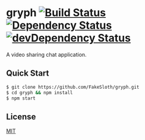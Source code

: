 # gryph [![Build Status](https://travis-ci.org/CreaturePhil/gryph.svg)](https://travis-ci.org/CreaturePhil/gryph) [![Dependency Status](https://david-dm.org/FakeSloth/gryph.svg)](https://david-dm.org/FakeSloth/gryph) [![devDependency Status](https://david-dm.org/FakeSloth/gryph/dev-status.svg)](https://david-dm.org/FakeSloth/gryph#info=devDependencies)

A video sharing chat application.

## Quick Start

```bash
$ git clone https://github.com/FakeSloth/gryph.git
$ cd gryph && npm install
$ npm start
```

## License

[MIT](LICENSE)
